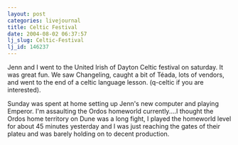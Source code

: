 ```yaml
---
layout: post
categories: livejournal
title: Celtic Festival
date: 2004-08-02 06:37:57
lj_slug: Celtic-Festival
lj_id: 146237
---
```

Jenn and I went to the United Irish of Dayton Celtic festival on saturday. It was great fun. We saw Changeling, caught a bit of Téada, lots of vendors, and went to the end of a celtic language lesson. (q-celtic if you are interested).  



Sunday was spent at home setting up Jenn's new computer and playing Emperor. I'm assaulting the Ordos homeworld currently....I thought the Ordos home territory on Dune was a long fight, I played the homeworld level for about 45 minutes yesterday and I was just reaching the gates of their plateu and was barely holding on to decent production.
